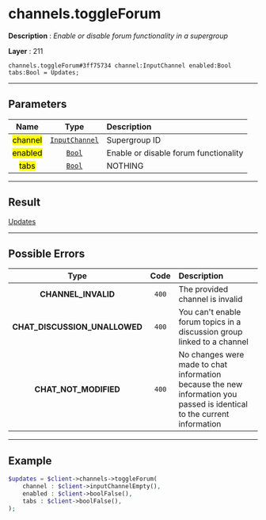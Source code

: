 # channels.toggleForum

**Description** : *Enable or disable forum functionality in a supergroup*

**Layer** : 211

```tl
channels.toggleForum#3ff75734 channel:InputChannel enabled:Bool tabs:Bool = Updates;
```

---

## Parameters

| Name | Type | Description |
| :---: | :---: | :--- |
| <mark>channel</mark> | [`InputChannel`](type/InputChannel) | Supergroup ID |
| <mark>enabled</mark> | [`Bool`](type/Bool) | Enable or disable forum functionality |
| <mark>tabs</mark> | [`Bool`](type/Bool) | NOTHING |

---

## Result

[Updates](type/Updates)

---

## Possible Errors

| Type | Code | Description |
| :---: | :---: | :--- |
| **CHANNEL_INVALID** | `400` | The provided channel is invalid |
| **CHAT_DISCUSSION_UNALLOWED** | `400` | You can't enable forum topics in a discussion group linked to a channel |
| **CHAT_NOT_MODIFIED** | `400` | No changes were made to chat information because the new information you passed is identical to the current information |

---

## Example

```php
$updates = $client->channels->toggleForum(
	channel : $client->inputChannelEmpty(),
	enabled : $client->boolFalse(),
	tabs : $client->boolFalse(),
);
```